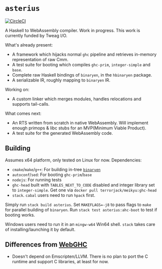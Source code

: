 # `asterius`

[![CircleCI](https://circleci.com/gh/tweag/asterius/tree/master.svg?style=shield)](https://circleci.com/gh/tweag/asterius/tree/master)

A Haskell to WebAssembly compiler. Work in progress. This work is currently funded by Tweag I/O.

What's already present:

* A framework which hijacks normal `ghc` pipeline and retrieves in-memory representation of raw Cmm.
* A test suite for booting which compiles `ghc-prim`, `integer-simple` and `base`.
* Complete raw Haskell bindings of `binaryen`, in the `hbinaryen` package.
* A serializable IR, roughly mapping to `binaryen` IR.

Working on:

* A custom linker which merges modules, handles relocations and supports tail-calls.

What comes next:

* An RTS written from scratch in native WebAssembly. Will implement enough primops & libc stubs for an MVP(Minimum Viable Product).
* A test suite for the generated WebAssembly code.

## Building

Assumes x64 platform, only tested on Linux for now. Dependencies:

* `cmake`/`make`/`g++`: For building in-tree [`binaryen`](https://github.com/WebAssembly/binaryen)
* `autoconf`/`sed`: For booting `ghc-prim`/`base`
* `nodejs`: For running tests
* `ghc-head` built with `TABLES_NEXT_TO_CODE` disabled and integer library set to `integer-simple`. Get one via `docker pull terrorjack/meikyu:ghc-head`
* `stack`. `cabal` users need to run `hpack` first.

Simply run `stack build asterius`. Set `MAKEFLAGS=-j8` to pass flags to `make` for parallel building of `binaryen`. Run `stack test asterius:ahc-boot` to test if booting works.

Windows users need to run it in an `mingw-w64` Win64 shell. `stack` takes care of installing/launching it by default.

## Differences from [WebGHC](https://webghc.github.io/)

* Doesn't depend on Emscripten/LLVM. There is no plan to port the C runtime and support C libraries, at least for now.
